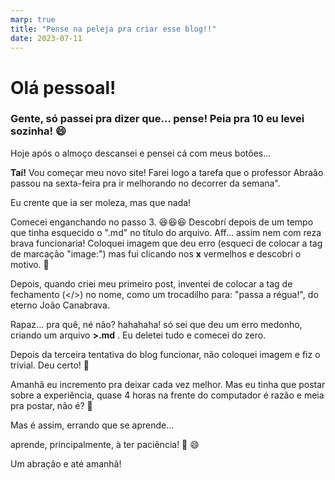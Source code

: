 ```yaml
---
marp: true
title: "Pense na peleja pra criar esse blog!!"
date: 2023-07-11
---
```

# Olá pessoal!
### Gente, só passei pra dizer que... pense! Peia pra 10 eu levei sozinha! 😄


Hoje após o almoço descansei e pensei cá com meus botões... 

**Taí!** Vou começar meu novo site! Farei logo a tarefa que o professor Abraão passou na sexta-feira pra ir melhorando no decorrer da semana". 


Eu crente que ia ser moleza, mas que nada!

Comecei enganchando no passo 3. 😆😆😆 Descobrí depois de um tempo que tinha esquecido o ".md" no título do arquivo. Aff... assim nem com reza brava funcionaria! 
Coloquei imagem que deu erro (esquecí de colocar a tag de marcação "image:") mas fui clicando nos **x** vermelhos e descobri o motivo. 🤭

Depois, quando criei meu primeiro post, inventei de colocar a tag de fechamento (</>) no nome, como um trocadilho para: "passa a régua!", do eterno João Canabrava.

Rapaz... pra quê, né não? hahahaha! só sei que deu um erro medonho, criando um arquivo **>.md** . Eu deletei tudo e comecei do zero.


Depois da terceira tentativa do blog funcionar, não coloquei imagem e fiz o trivial. Deu certo! 👏


Amanhã eu incremento pra deixar cada vez melhor. Mas eu tinha que postar sobre a experiência, quase 4 horas na frente do computador é razão e meia pra postar, não é? 👊

Mas é assim, errando que se aprende... 

aprende, principalmente, à ter paciência! 🤦 😄

Um abração e até amanhã!
